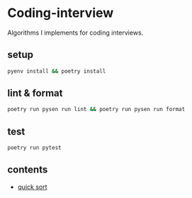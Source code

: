 # Coding-interview

Algorithms I implements for coding interviews.

## setup

```sh
pyenv install && poetry install
```

## lint & format

```sh
poetry run pysen run lint && poetry run pysen run format
```

## test

```sh
poetry run pytest
```

## contents

- [quick sort](./test_quicksort.py)
